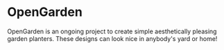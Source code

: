 # OpenGarden
 OpenGarden is an ongoing project to create simple aesthetically pleasing garden planters. These designs can look nice in anybody's yard or home!
